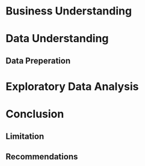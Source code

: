 # Business Understanding

# Data Understanding

## Data Preperation

# Exploratory Data Analysis

# Conclusion

## Limitation

## Recommendations

